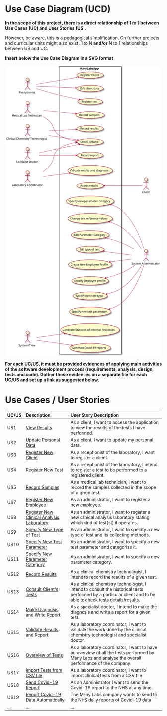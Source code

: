 # Use Case Diagram (UCD)

**In the scope of this project, there is a direct relationship of _1 to 1_ between Use Cases (UC) and User Stories (US).**

However, be aware, this is a pedagogical simplification. On further projects and curricular units might also exist _1 to N **and/or** N to 1 relationships between US and UC.

**Insert below the Use Case Diagram in a SVG format**

![Use Case Diagram](UCD.svg)


**For each UC/US, it must be provided evidences of applying main activities of the software development process (requirements, analysis, design, tests and code). Gather those evidences on a separate file for each UC/US and set up a link as suggested below.**

# Use Cases / User Stories
| UC/US  | Description                                                            |  User Story Description                                              |
|:----|:------------------------------------------------------------------------| :----------------------------------------------------------------------|
| US1 | [View Results](US1/US1.md)   |  As a client, I want to access the application to view the results of the tests I have performed. |
| US2 | [Update Personal Data](US2/US2.md)  |  As a client, I want to update my personal data.  |
| US3 | [Register New Client](US3/US3.md)|  As a receptionist of the laboratory, I want to register a client. |
| US4 | [Register New Test](US4/US4.md)|  As a receptionist of the laboratory, I intend to register a test to be performed to a registered client. |
| US5 | [Record Samples](US5/US5.md)|  As a medical lab technician, I want to record the samples collected in the scope of a given test. |
| US7 | [Register New Employee](US7/US7.md)|  As an administrator, I want to register a new employee. |
| US8 | [Register New Clinical Analysis Laboratory](US8/US8.md)|  As an administrator, I want to register a new clinical analysis laboratory stating which kind of test(st) it operates. |
| US9 | [Specify New Type of Test](US9/US9.md)|  As an administrator, I want to specify a new type of test and its collecting methods. |
| US10 | [Specify New Test Parameter](US10/US10.md)|  As an administrator, I want to specify a new test parameter and categorize it. |
| US11 | [Specify New Parameter Category](US11/US11.md)|  As an administrator, I want to specify a new parameter category. |
| US12 | [Record Results](US12/US12.md)|  As a clinical chemistry technologist, I intend to record the results of a given test. |
| US13 | [Consult Client's Tests](US13/US13.md)|  As a clinical chemistry technologist, I intend to consult the historical tests performed by a particular client and to be able to check tests details/results.  |
| US14 | [Make Diagnosis and Write Report](US14/US14.md)|  As a specialist doctor, I intend to make the diagnosis and write a report for a given test. |
| US15 | [Validate Results and Report](US15/US15.md)| As a laboratory coordinator, I want to validate the work done by the clinical chemistry technologist and specialist doctor. |
| US16 | [Overview of Tests](US16/US16.md)| As a laboratory coordinator, I want to have an overview of all the tests performed by Many Labs and analyse the overall performance of the company.  |
| US17 | [Import Tests from CSV file](US17/US17.md)|  As a laboratory coordinator, I want to import clinical tests from a CSV file.  |
| US18 | [Send Covid-19 Report](US18/US18.md)|  As an Administrator I want to send the Covid-19 report to the NHS at any time. |
| US19 | [Report Covid-19 Data Automatically](US19/US19.md)|  The Many Labs company wants to send to the NHS daily reports of Covid-19 data |
| ... | ...| ...|
